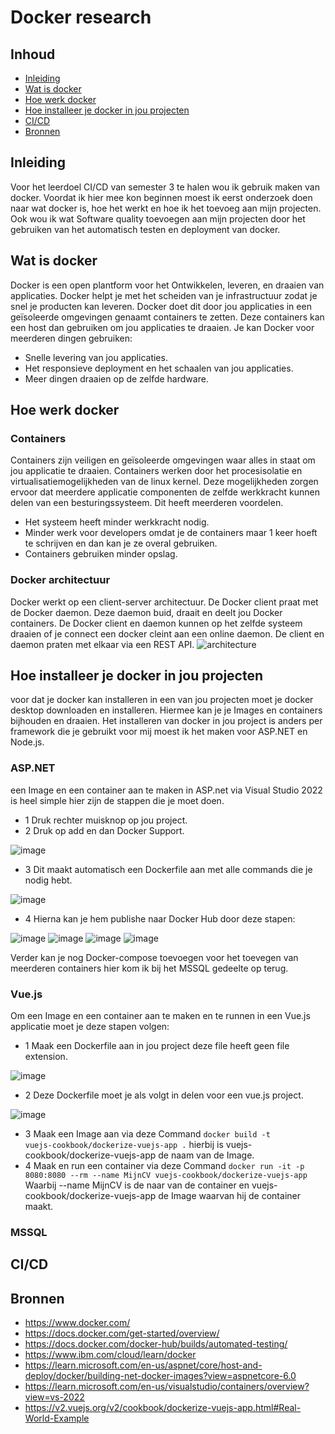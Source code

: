 # Docker research

## Inhoud
- [Inleiding](https://github.com/davey2206/Portfolio_Semester_3/blob/main/Documentatie/Research/Research_Docker.md#inleiding)
- [Wat is docker](https://github.com/davey2206/Portfolio_Semester_3/blob/main/Documentatie/Research/Research_Docker.md#wat-is-docker)
- [Hoe werk docker](https://github.com/davey2206/Portfolio_Semester_3/blob/main/Documentatie/Research/Research_Docker.md#hoe-werk-docker)
- [Hoe installeer je docker in jou projecten](https://github.com/davey2206/Portfolio_Semester_3/blob/main/Documentatie/Research/Research_Docker.md#hoe-installeer-je-docker-in-jou-projecten)
- [CI/CD](https://github.com/davey2206/Portfolio_Semester_3/blob/main/Documentatie/Research/Research_Docker.md#cicd)
- [Bronnen](https://github.com/davey2206/Portfolio_Semester_3/blob/main/Documentatie/Research/Research_Docker.md#bronnen)

## Inleiding
Voor het leerdoel CI/CD van semester 3 te halen wou ik gebruik maken van docker. Voordat ik hier mee kon beginnen moest ik eerst onderzoek doen naar wat docker is, hoe het werkt en hoe ik het toevoeg aan mijn projecten. Ook wou ik wat Software quality toevoegen aan mijn projecten door het gebruiken van het automatisch testen en deployment van docker.

## Wat is docker
Docker is een open plantform voor het Ontwikkelen, leveren, en draaien van applicaties. Docker helpt je met het scheiden van je infrastructuur zodat je snel je producten kan leveren. Docker doet dit door jou applicaties in een geïsoleerde omgevingen genaamt containers te zetten. Deze containers kan een host dan gebruiken om jou applicaties te draaien. Je kan Docker voor meerderen dingen gebruiken:
- Snelle levering van jou applicaties.
- Het responsieve deployment en het schaalen van jou applicaties.
- Meer dingen draaien op de zelfde hardware.

## Hoe werk docker

### Containers
Containers zijn veiligen en geïsoleerde omgevingen waar alles in staat om jou applicatie te draaien. Containers werken door het procesisolatie en virtualisatiemogelijkheden van de linux kernel. Deze mogelijkheden zorgen ervoor dat meerdere applicatie componenten de zelfde werkkracht kunnen delen van een besturingssysteem. Dit heeft meerderen voordelen.
- Het systeem heeft minder werkkracht nodig.
- Minder werk voor developers omdat je de containers maar 1 keer hoeft te schrijven en dan kan je ze overal gebruiken.
- Containers gebruiken minder opslag.

### Docker architectuur
Docker werkt op een client-server architectuur. De Docker client praat met de Docker daemon. Deze daemon buid, draait en deelt jou Docker containers. De Docker client en daemon kunnen op het zelfde systeem draaien of je connect een docker cleint aan een online daemon. De client en daemon praten met elkaar via een REST API.
![architecture](https://user-images.githubusercontent.com/39116329/206179475-cbf5b0aa-6391-4c5e-8d8a-f2063c66ebb6.svg)


## Hoe installeer je docker in jou projecten

voor dat je docker kan installeren in een van jou projecten moet je docker desktop downloaden en installeren. Hiermee kan je je Images en containers bijhouden en draaien. Het installeren van docker in jou project is anders per framework die je gebruikt voor mij moest ik het maken voor ASP.NET en Node.js.

### ASP.NET
een Image en een container aan te maken in ASP.net via Visual Studio 2022 is heel simple hier zijn de stappen die je moet doen.

- 1 Druk rechter muisknop op jou project.
- 2 Druk op add en dan Docker Support.

![image](https://user-images.githubusercontent.com/39116329/206902670-49e375ed-30c1-4805-a5ac-9d63d5aad9ee.png)

- 3 Dit maakt automatisch een Dockerfile aan met alle commands die je nodig hebt.

![image](https://user-images.githubusercontent.com/39116329/206902884-96408d56-8fc3-4ac1-8e1b-1f9f43370c62.png)

- 4 Hierna kan je hem publishe naar Docker Hub door deze stapen:

![image](https://user-images.githubusercontent.com/39116329/206902974-6afe250b-a955-4f21-be08-5458d7582e27.png)
![image](https://user-images.githubusercontent.com/39116329/206903049-1b75c3fd-11a6-4cc0-9a1c-5089c6cd9034.png)
![image](https://user-images.githubusercontent.com/39116329/206903079-ffb8b2c1-6a31-45f5-bfc7-c5d840fe98e1.png)
![image](https://user-images.githubusercontent.com/39116329/206903108-71c73bff-2c7d-4d44-ae51-542a0e3ee2ce.png)

Verder kan je nog Docker-compose toevoegen voor het toevegen van meerderen containers hier kom ik bij het MSSQL gedeelte op terug.

### Vue.js
Om een Image en een container aan te maken en te runnen in een Vue.js applicatie moet je deze stapen volgen:
- 1 Maak een Dockerfile aan in jou project deze file heeft geen file extension.

![image](https://user-images.githubusercontent.com/39116329/206904001-b9ce1673-5492-4fb3-82c1-db2cf80a99af.png)

- 2 Deze Dockerfile moet je als volgt in delen voor een vue.js project.

![image](https://user-images.githubusercontent.com/39116329/206904221-32dd7dd3-edf7-4f52-ba6f-d7b6f6914611.png)

- 3 Maak een Image aan via deze Command <code>docker build -t vuejs-cookbook/dockerize-vuejs-app .</code> hierbij is vuejs-cookbook/dockerize-vuejs-app de naam van de Image.
- 4 Maak en run een container via deze Command <code>docker run -it -p 8080:8080 --rm --name MijnCV vuejs-cookbook/dockerize-vuejs-app
</code> Waarbij --name MijnCV is de naar van de container en vuejs-cookbook/dockerize-vuejs-app de Image waarvan hij de container maakt.


### MSSQL

## CI/CD

## Bronnen
- https://www.docker.com/
- https://docs.docker.com/get-started/overview/
- https://docs.docker.com/docker-hub/builds/automated-testing/
- https://www.ibm.com/cloud/learn/docker
- https://learn.microsoft.com/en-us/aspnet/core/host-and-deploy/docker/building-net-docker-images?view=aspnetcore-6.0
- https://learn.microsoft.com/en-us/visualstudio/containers/overview?view=vs-2022
- https://v2.vuejs.org/v2/cookbook/dockerize-vuejs-app.html#Real-World-Example

